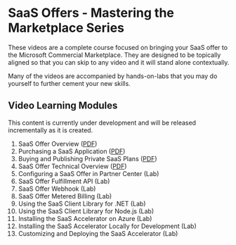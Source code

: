 # SaaS Offers - Mastering the Marketplace Series

These videos are a complete course focused on bringing your SaaS offer to the Microsoft Commercial Marketplace. They are designed to be topically aligned so that you can skip to any video and it will stand alone contextually.

Many of the videos are accompanied by hands-on-labs that you may do yourself to further cement your new skills.

## Video Learning Modules

This content is currently under development and will be released incrementally as it is created.

1. SaaS Offer Overview ([PDF](./pdfs/01-SaaS-Offer-Overview.pdf))
1. Purchasing a SaaS Application ([PDF](./pdfs/02-Purchasing-a-SaaS-Application/pdf))
1. Buying and Publishing Private SaaS Plans ([PDF](./pdfs/03-Buying-and-Publishing-Private-SaaS-Plans.pdf))
1. SaaS Offer Technical Overview ([PDF](./pdfs/04-SaaS-Offer-Technical-Overview.pdf))
1. Configuring a SaaS Offer in Partner Center (Lab)
1. SaaS Offer Fulfillment API (Lab)
1. SaaS Offer Webhook (Lab)
1. SaaS Offer Metered Billing (Lab)
1. Using the SaaS Client Library for .NET (Lab)
1. Using the SaaS Client Library for Node.js (Lab)
1. Installing the SaaS Accelerator on Azure (Lab)
1. Installing the SaaS Accelerator Locally for Development (Lab)
1. Customizing and Deploying the SaaS Accelerator (Lab)

<!-- ([Lab](./buying-and-publishing-private-saas-offers/README.md)) -->